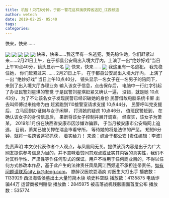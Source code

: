 ```yaml
---
title: 机智！只花6分钟，于都一警花这样擒获跨省逃犯_江西频道
author: wetech
date: 2019-02-25- 05:40
tags: 
categories: 
---
```

快来，快来......
<!-- more -->
                
<img align="center" border="0" src="http://p1.ifengimg.com/fck/2019_09/938ae854424d606_w800_h500.jpg" />
                
<img align="center" border="0" src="http://p1.ifengimg.com/fck/2019_09/ef70f776f8d3810_w800_h500.jpg" />
            
<img align="center" border="0" src="http://p1.ifengimg.com/fck/2019_09/81970e131fdbe79_w800_h500.jpg" />
<img align="center" border="0" src="http://p1.ifengimg.com/fck/2019_09/c89f212c9c16df3_w800_h500.jpg" />
<img align="center" border="0" src="http://p1.ifengimg.com/fck/2019_09/285a430004f21f2_w800_h500.jpg" />
快来，快来......我这里有一名逃犯，我先稳住她，你们赶紧过来......2月21日上午，在于都县公安局出入境大厅内，上演了一出“绝妙好戏”当日上午10点40分，镜头显示一名
<img align="center" border="0" src="http://p1.ifengimg.com/fck/2019_09/92a3faa892fc9e6_w800_h600.jpg" />
快来，快来......
<img align="center" border="0" src="http://p2.ifengimg.com/a/2016/0810/204c433878d5cf9size1_w16_h16.png" />
我这里有一名逃犯，
我先稳住她，
你们赶紧过来
......
2月21日上午，
在于都县公安局出入境大厅内，
上演了一出
“绝妙好戏”
当日上午10点40分，
镜头显示一名女子在一名男子的陪同下，
来到了出入境大厅办理业务
输入该女子信息，点击保存后，
电脑中一行红字引起了办证民警刘星琪的警觉
于是民警刘星琪赶紧又确认一遍，
没错，就是她
10点43分，
为了不让该名女子发现民警已经识破她的身份
民警借故电脑系统卡屏
出去叫师傅过来维修为由
赶紧跑到110接警室请求支援
10点44分，
民警呼叫完支援后，
立马回到办证岗与女子闲聊，
打消她的疑虑
10点46分，
值班民警赶到，
在确认该女子的身份信息后，
果断将该女子控制并展开调查。
经查实，该女子为萧某，
2019年1月份在陕西省安康市因涉嫌诈骗罪，
于当月被安康市公安局网上追逃，
目前，萧某已被关押在瑞金市看守所，
等待她的将是法律的严惩。
短短6分钟，就将一名跨省逃犯抓获，
着实给力！
来源：综合于都公安
[责任编辑：李波]
            
免责声明
本文仅代表作者个人观点，与凤凰网无关。提供该页内容是出于为广大网友提供参考信息为目的，并不意味着赞同其观点或证实其内容的真实性，我们不对其科学性、严肃性等作任何形式的保证。用户不得用于任何商业目的，不得以任何方式修改本作品，基于此产生的法律责任凤凰网江西频道不承担连带责任。如有问题请联系city_jx@ifeng.com。
滕醉汉医院耍酒疯 对医生大打出手
播放数：1133929
西汉海昏侯墓出土大量竹简木牍 填史料空缺
播放数：4135875
电话诈骗44万 运营商被判赔偿
播放数：2845975
被击落战机残骸画面首度公布
播放数：535774
